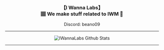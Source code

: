 <h3 align="center">【I Wanna Labs】<br>🏽 We make stuff related to IWM 🏽</h3>
<p align="center">Discord: beano09<br>
<hr>
<p align="center">
  <img src="https://github-readme-stats.vercel.app/api?username=IWannaLabs" alt="IWannaLabs Github Stats"><img>
</p>
<hr>
